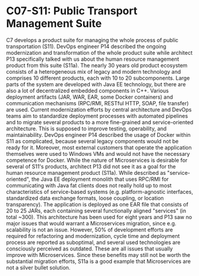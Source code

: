 # C07-S11: Public Transport Management Suite

C7 develops a product suite for managing the whole process of public transportation (S11). DevOps engineer P14 described the ongoing modernization and transformation of the whole product suite while architect P13 specifically talked with us about the human resource management product from this suite (S11a). The nearly 30 years old product ecosystem consists of a heterogeneous mix of legacy and modern technology and comprises 10 different products, each with 10 to 20 subcomponents. Large parts of the system are developed with Java EE technology, but there are also a lot of decentralized embedded components in C++. Various deployment artifacts (JAR, WAR, EAR, some Docker containers) and communication mechanisms (RPC/RMI, RESTful HTTP, SOAP, file transfer) are used. Current modernization efforts by central architecture and DevOps teams aim to standardize deployment processes with automated pipelines and to migrate several products to a more fine-grained and service-oriented architecture. This is supposed to improve testing, operability, and maintainability. DevOps engineer P14 described the usage of Docker within S11 as complicated, because several legacy components would not be ready for it. Moreover, most external customers that operate the application themselves were used to Windows VMs and would not have the necessary competence for Docker. While the nature of Microservices is desirable for several of S11's products, architect P13 did not see it as a goal for the human resource management product (S11a). While described as "service-oriented", the Java EE deployment monolith that uses RPC/RMI for communicating with Java fat clients does not really hold up to most characteristics of service-based systems (e.g. platform-agnostic interfaces, standardized data exchange formats, loose coupling, or location transparency). The application is deployed as one EAR file that consists of 20 to 25 JARs, each containing several functionally aligned "services" (in total ~300). This architecture has been used for eight years and P13 saw no major issues that would warrant a Microservices migration, since e.g. scalability is not an issue. However, 50% of development efforts are required for refactoring and modernization, cycle time and deployment process are reported as suboptimal, and several used technologies are consciously perceived as outdated. These are all issues that usually improve with Microservices. Since these benefits may still not be worth the substantial migration efforts, S11a is a good example that Microservices are not a silver bullet solution.